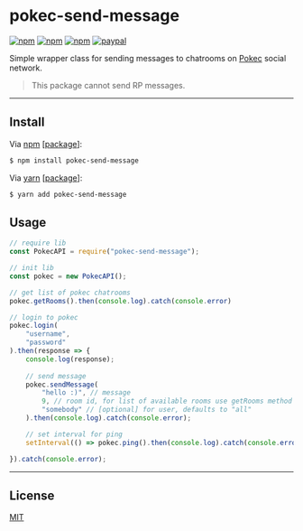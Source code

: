 # pokec-send-message

[![npm](https://img.shields.io/npm/v/pokec-send-message.svg?style=flat)](https://www.npmjs.com/package/pokec-send-message)
[![npm](https://img.shields.io/npm/dt/pokec-send-message.svg?style=flat)](https://www.npmjs.com/package/pokec-send-message)
[![npm](https://img.shields.io/npm/l/pokec-send-message.svg?style=flat)](https://www.npmjs.com/package/pokec-send-message)
[![paypal](https://img.shields.io/badge/donate-paypal-blue.svg?colorB=0070ba&style=flat)](https://paypal.me/oliverfindl)

Simple wrapper class for sending messages to chatrooms on [Pokec](https://pokec.azet.sk/) social network.

> This package cannot send RP messages.

---

## Install

Via [npm](https://npmjs.com/) [[package](https://www.npmjs.com/package/pokec-send-message)]:
```bash
$ npm install pokec-send-message
```

Via [yarn](https://yarnpkg.com/en/) [[package](https://yarnpkg.com/en/package/pokec-send-message)]:
```bash
$ yarn add pokec-send-message
```

## Usage

```javascript
// require lib
const PokecAPI = require("pokec-send-message");

// init lib
const pokec = new PokecAPI();

// get list of pokec chatrooms
pokec.getRooms().then(console.log).catch(console.error)

// login to pokec
pokec.login(
	"username",
	"password"
).then(response => {
	console.log(response);
	
	// send message
	pokec.sendMessage(
		"hello :)", // message
		9, // room id, for list of available rooms use getRooms method
		"somebody" // [optional] for user, defaults to "all"
	).then(console.log).catch(console.error);

	// set interval for ping
	setInterval(() => pokec.ping().then(console.log).catch(console.error));

}).catch(console.error);
```

---

## License

[MIT](http://opensource.org/licenses/MIT)
